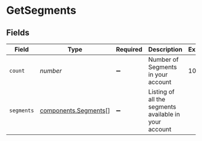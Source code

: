 # GetSegments


## Fields

| Field                                                    | Type                                                     | Required                                                 | Description                                              | Example                                                  |
| -------------------------------------------------------- | -------------------------------------------------------- | -------------------------------------------------------- | -------------------------------------------------------- | -------------------------------------------------------- |
| `count`                                                  | *number*                                                 | :heavy_minus_sign:                                       | Number of Segments in your account                       | 10                                                       |
| `segments`                                               | [components.Segments](../../models/shared/segments.md)[] | :heavy_minus_sign:                                       | Listing of all the segments available in your account    |                                                          |